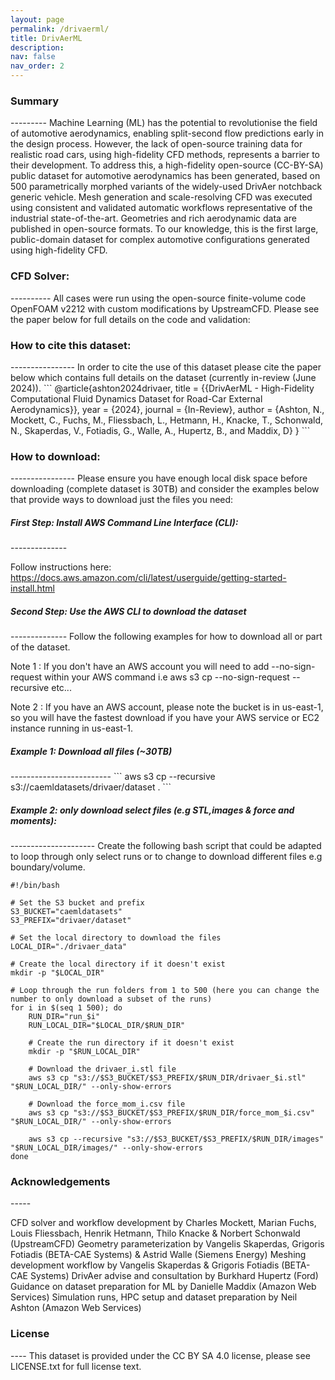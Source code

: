 ```yaml
---
layout: page
permalink: /drivaerml/
title: DrivAerML
description: 
nav: false
nav_order: 2
---
```


<h3>Summary</h3>
---------
Machine Learning (ML) has the potential to revolutionise the field of automotive aerodynamics, enabling split-second flow predictions early in the design process.
However, the lack of open-source training data for realistic road cars, using high-fidelity CFD methods, represents a barrier to their development.
To address this, a high-fidelity open-source (CC-BY-SA) public dataset for automotive aerodynamics has been generated, based on 500 parametrically morphed variants of the widely-used DrivAer notchback generic vehicle. Mesh generation and scale-resolving CFD was executed using consistent and validated automatic workflows representative of the industrial state-of-the-art. Geometries and rich aerodynamic data are published in open-source formats. To our knowledge, this is the first large, public-domain dataset for complex automotive configurations generated using high-fidelity CFD.

<h3>CFD Solver:</h3>
----------
All cases were run using the open-source finite-volume code OpenFOAM v2212 with custom modifications by UpstreamCFD. Please see the paper below for full details on the code and validation:

<h3>How to cite this dataset:</h3>
----------------
In order to cite the use of this dataset please cite the paper below which contains full details on the dataset (currently in-review (June 2024)).
```
@article{ashton2024drivaer,
    title = {{DrivAerML - High-Fidelity Computational Fluid Dynamics Dataset for Road-Car External Aerodynamics}},
    year = {2024},
    journal = {In-Review},
    author = {Ashton, N., Mockett, C., Fuchs, M., Fliessbach, L., Hetmann, H., Knacke, T., Schonwald, N.,
Skaperdas, V., Fotiadis, G., Walle, A., Hupertz, B., and Maddix, D}
}
```
<h3>How to download:</h3>
----------------
Please ensure you have enough local disk space before downloading (complete dataset is 30TB) and consider the examples below that provide ways to download just the files you need:

<h5>First Step: Install AWS Command Line Interface (CLI):</h5>
--------------

Follow instructions here: https://docs.aws.amazon.com/cli/latest/userguide/getting-started-install.html

<h5>Second Step: Use the AWS CLI to download the dataset</h5>
--------------
Follow the following examples for how to download all or part of the dataset.

Note 1 : If you don't have an AWS account you will need to add --no-sign-request within your AWS command i.e aws s3 cp --no-sign-request --recursive etc...

Note 2 : If you have an AWS account, please note the bucket is in us-east-1, so you will have the fastest download if you have your AWS service or EC2 instance running in us-east-1.

<h5>Example 1: Download all files (~30TB)</h5>
-------------------------
```
aws s3 cp --recursive s3://caemldatasets/drivaer/dataset .
```
<h5>Example 2: only download select files (e.g STL,images & force and moments):</h5>
---------------------
Create the following bash script that could be adapted to loop through only select runs or to change to download different files e.g boundary/volume.

```
#!/bin/bash

# Set the S3 bucket and prefix
S3_BUCKET="caemldatasets"
S3_PREFIX="drivaer/dataset"

# Set the local directory to download the files
LOCAL_DIR="./drivaer_data"

# Create the local directory if it doesn't exist
mkdir -p "$LOCAL_DIR"

# Loop through the run folders from 1 to 500 (here you can change the number to only download a subset of the runs)
for i in $(seq 1 500); do
    RUN_DIR="run_$i"
    RUN_LOCAL_DIR="$LOCAL_DIR/$RUN_DIR"

    # Create the run directory if it doesn't exist
    mkdir -p "$RUN_LOCAL_DIR"

    # Download the drivaer_i.stl file
    aws s3 cp "s3://$S3_BUCKET/$S3_PREFIX/$RUN_DIR/drivaer_$i.stl" "$RUN_LOCAL_DIR/" --only-show-errors

    # Download the force_mom_i.csv file
    aws s3 cp "s3://$S3_BUCKET/$S3_PREFIX/$RUN_DIR/force_mom_$i.csv" "$RUN_LOCAL_DIR/" --only-show-errors

    aws s3 cp --recursive "s3://$S3_BUCKET/$S3_PREFIX/$RUN_DIR/images" "$RUN_LOCAL_DIR/images/" --only-show-errors
done
```

<h3>Acknowledgements</h3>
-----

CFD solver and workflow development by Charles Mockett, Marian Fuchs, Louis Fliessbach, Henrik Hetmann, Thilo Knacke & Norbert Schonwald (UpstreamCFD)
Geometry parameterization by Vangelis Skaperdas, Grigoris Fotiadis (BETA-CAE Systems) & Astrid Walle (Siemens Energy)
Meshing development workflow by Vangelis Skaperdas & Grigoris Fotiadis (BETA-CAE Systems)
DrivAer advise and consultation by Burkhard Hupertz (Ford)
Guidance on dataset preparation for ML by Danielle Maddix (Amazon Web Services)
Simulation runs, HPC setup and dataset preparation by Neil Ashton (Amazon Web Services)

<h3>License</h3>
----
This dataset is provided under the CC BY SA 4.0 license, please see LICENSE.txt for full license text.
